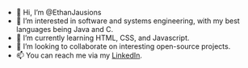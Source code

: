 - 👋 Hi, I’m @EthanJausions
- 👀 I’m interested in software and systems engineering, with my best languages being Java and C.
- 🌱 I’m currently learning HTML, CSS, and Javascript.
- 💞️ I’m looking to collaborate on interesting open-source projects.
- 📫 You can reach me via my [LinkedIn](https://www.linkedin.com/in/ethan-jausions).

<!---
EthanJausions/EthanJausions is a ✨ special ✨ repository because its `README.md` (this file) appears on your GitHub profile.
You can click the Preview link to take a look at your changes.
--->
